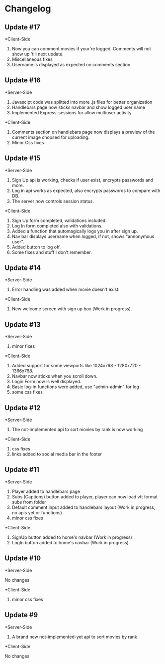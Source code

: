# Changelog

## Update #17

*Client-Side

1. Now you can comment movies if your're logged. Comments will not show up 'till next update.
2. Miscellaneous fixes
3. Username is displayed as expected on comments section

## Update #16

*Server-Side

1. Javascipt code was splitted into more .js files for better organization
2. Handlebars page now sticks navbar and show logged user name
3. Implemented Express-sessions for allow multiuser activity



*Client-Side

1. Comments section on handlebars page now displays a preview of the current image choosed for uploading.
2. Minor Css fixes

## Update #15

*Server-Side

1. Sign Up api is working, checks if user exist, encrypts passwords and more.
2. Log in api works as expected, also encrypts passwords to compare with DB.
3. The server now controls session status.

*Client-Side

1. Sign Up form completed, validations included.
2. Log In form completed also with validations.
3. Added a function that automagically logs you in after sign up.
4. Nav bar displays username when logged, if not, shows "annonymous user".
5. Added button to log off.
6. Some fixes and stuff I don't remember.


## Update #14

*Server-Side

1. Error handling was added when movie doesn't exist.

*Client-Side

1. New welcome screen with sign up box (Work in progress).


## Update #13

*Server-Side

1. minor fixes

*Client-Side

1. Added support for some viewports like 1024x768 - 1280x720 - 1366x768.
2. Navbar now sticks when you scroll down.
3. Login Form now is well displayed.
4. Basic log-in functions were added, use "admin-admin" for log
5. some css fixes

## Update #12

*Server-Side

1. The not-implemented api to sort movies by rank is now working

*Client-Side

1. css fixes
2. links added to social media bar in the footer

## Update #11

*Server-Side

1. Player added to handlebars page
2. Subs (Captions) button added to player, player can now load vtt format subs from folder
3. Default comment input added to handlebars layout (Work in progress, no apis yet or functions)
4. minor css fixes

*Client-Side

1. SignUp button added to home's navbar (Work in progress)
2. LogIn button added to home's navbar (Work in progress)

## Update #10

*Server-Side

No changes

*Client-Side

1. minor css fixes

## Update #9

*Server-Side

1. A brand new not-implemented-yet api to sort movies by rank

*Client-Side

No changes
